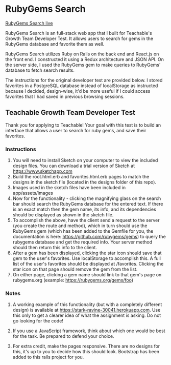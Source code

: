 # RubyGems Search

[RubyGems Search live][heroku]

[heroku]: https://rubygems-search.herokuapp.com

RubyGems Search is an full-stack web app that I built for Teachable's Growth Team Developer Test. It allows users to search for gems in the RubyGems database and favorite them as well.

RubyGems Search utilizes Ruby on Rails on the back end and React.js on the front end. I constructed it using a Redux architecture and JSON API. On the server side, I used the RubyGems gem to make queries to RubyGems' database to fetch search results.

The instructions for the original developer test are provided below. I stored favorites in a PostgreSQL database instead of localStorage as instructed because I decided, design-wise, it'd be more useful if I could access favorites that I had saved in previous browsing sessions.

## Teachable Growth Team Developer Test

Thank you for applying to Teachable! Your goal with this test is to build an interface that allows a user to search for ruby gems, and save their favorites.

### Instructions

1. You will need to install Sketch on your computer to view the included design files. You can download a trial version of Sketch at https://www.sketchapp.com
2. Build the root.html.erb and favorites.html.erb pages to match the designs in the sketch file (located in the designs folder of this repo).
3. Images used in the sketch files have been included in app/assets/images
4. Now for the functionality - clicking the magnifying glass on the search bar should search the RubyGems database for the entered text. If there is an exact match then the gem name, its info, and its dependencies should be displayed as shown in the sketch file.
5. To accomplish the above, have the client send a request to the server (you create the route and method), which in turn should use the RubyGems gem (which has been added to the Gemfile for you, the documentation is here: https://github.com/rubygems/gems) to query the rubygems database and get the required info. Your server method should then return this info to the client.
6. After a gem has been displayed, clicking the star icon should save that gem to the user's favorites. Use localStorage to accomplish this. A full list of the user's favorites should be displayed at /favorites. Clicking the star icon on that page should remove the gem from the list.
7. On either page, clicking a gem name should link to that gem's page on rubygems.org (example: https://rubygems.org/gems/foo)

### Notes

1. A working example of this functionality (but with a completely different design) is available at https://stark-ravine-30041.herokuapp.com. Use this only to get a clearer idea of what the assignment is asking. Do not go looking for the code!

2. If you use a JavaScript framework, think about which one would be best for the task. Be prepared to defend your choice.

3. For extra credit, make the pages responsive. There are no designs for this, it's up to you to decide how this should look. Bootstrap has been added to this rails project for you.
